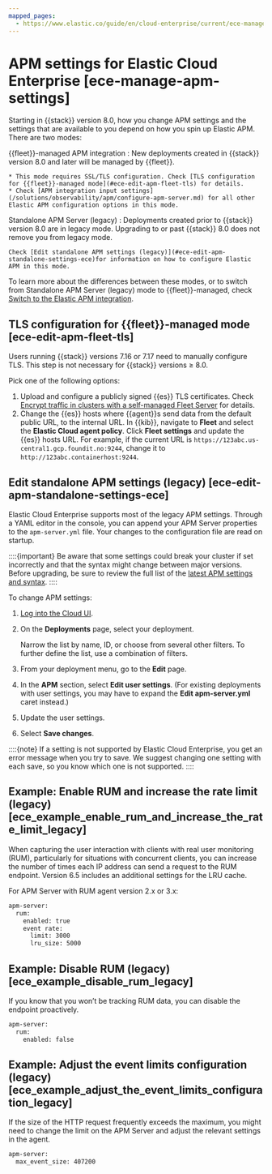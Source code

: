 ```yaml
---
mapped_pages:
  - https://www.elastic.co/guide/en/cloud-enterprise/current/ece-manage-apm-settings.html#ece_logging_settings_legacy
---
```


# APM settings for Elastic Cloud Enterprise [ece-manage-apm-settings]

Starting in {{stack}} version 8.0, how you change APM settings and the settings that are available to you depend on how you spin up Elastic APM. There are two modes:

{{fleet}}-managed APM integration
:   New deployments created in {{stack}} version 8.0 and later will be managed by {{fleet}}.

    * This mode requires SSL/TLS configuration. Check [TLS configuration for {{fleet}}-managed mode](#ece-edit-apm-fleet-tls) for details.
    * Check [APM integration input settings](/solutions/observability/apm/configure-apm-server.md) for all other Elastic APM configuration options in this mode.


Standalone APM Server (legacy)
:   Deployments created prior to {{stack}} version 8.0 are in legacy mode. Upgrading to or past {{stack}} 8.0 does not remove you from legacy mode.

    Check [Edit standalone APM settings (legacy)](#ece-edit-apm-standalone-settings-ece)for information on how to configure Elastic APM in this mode.


To learn more about the differences between these modes, or to switch from Standalone APM Server (legacy) mode to {{fleet}}-managed, check [Switch to the Elastic APM integration](/solutions/observability/apm/switch-to-elastic-apm-integration.md).


## TLS configuration for {{fleet}}-managed mode [ece-edit-apm-fleet-tls]

Users running {{stack}} versions 7.16 or 7.17 need to manually configure TLS. This step is not necessary for {{stack}} versions ≥ 8.0.

Pick one of the following options:

1. Upload and configure a publicly signed {{es}} TLS certificates. Check [Encrypt traffic in clusters with a self-managed Fleet Server](/reference/fleet/secure-connections.md) for details.
2. Change the {{es}} hosts where {{agent}}s send data from the default public URL, to the internal URL. In {{kib}}, navigate to **Fleet** and select the **Elastic Cloud agent policy**. Click **Fleet settings** and update the {{es}} hosts URL. For example, if the current URL is `https://123abc.us-central1.gcp.foundit.no:9244`, change it to `http://123abc.containerhost:9244`.


## Edit standalone APM settings (legacy) [ece-edit-apm-standalone-settings-ece]

Elastic Cloud Enterprise supports most of the legacy APM settings. Through a YAML editor in the console, you can append your APM Server properties to the `apm-server.yml` file. Your changes to the configuration file are read on startup.

::::{important}
Be aware that some settings could break your cluster if set incorrectly and that the syntax might change between major versions. Before upgrading, be sure to review the full list of the [latest APM settings and syntax](/solutions/observability/apm/configure-apm-server.md).
::::


To change APM settings:

1. [Log into the Cloud UI](/deploy-manage/deploy/cloud-enterprise/log-into-cloud-ui.md).
2. On the **Deployments** page, select your deployment.

    Narrow the list by name, ID, or choose from several other filters. To further define the list, use a combination of filters.

3. From your deployment menu, go to the **Edit** page.
4. In the **APM** section, select **Edit user settings**. (For existing deployments with user settings, you may have to expand the **Edit apm-server.yml** caret instead.)
5. Update the user settings.
6. Select **Save changes**.

::::{note}
If a setting is not supported by Elastic Cloud Enterprise, you get an error message when you try to save. We suggest changing one setting with each save, so you know which one is not supported.
::::



## Example: Enable RUM and increase the rate limit (legacy) [ece_example_enable_rum_and_increase_the_rate_limit_legacy]

When capturing the user interaction with clients with real user monitoring (RUM), particularly for situations with concurrent clients, you can increase the number of times each IP address can send a request to the RUM endpoint. Version 6.5 includes an additional settings for the LRU cache.

For APM Server with RUM agent version 2.x or 3.x:

```sh
apm-server:
  rum:
    enabled: true
    event rate:
      limit: 3000
      lru_size: 5000
```


## Example: Disable RUM (legacy) [ece_example_disable_rum_legacy]

If you know that you won’t be tracking RUM data, you can disable the endpoint proactively.

```sh
apm-server:
  rum:
    enabled: false
```


## Example: Adjust the event limits configuration (legacy) [ece_example_adjust_the_event_limits_configuration_legacy]

If the size of the HTTP request frequently exceeds the maximum, you might need to change the limit on the APM Server and adjust the relevant settings in the agent.

```sh
apm-server:
  max_event_size: 407200
```
